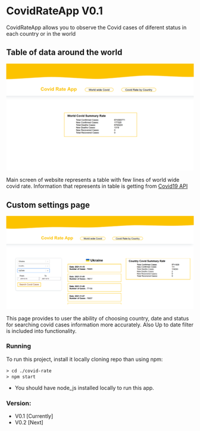 # CovidRateApp V0.1
CovidRateApp allows you to observe the Covid cases of diferent status in each country or in the world

## Table of data around the world 
![Main web-site screen](./ReadmePhotos/WorldPage.png)

Main screen of website represents a table with few lines of world wide covid rate. 
Information that represents in table is getting from [Covid19 API](https://covid19api.com/) 

## Custom settings page
![Covid Rate page with custom settings](./ReadmePhotos/CovidRatePhoto.png)

This page provides to user the ability of choosing country, date and status for searching covid cases information more accurately.
Also Up to date filter is included into functionality.

### Running  

To run this project, install it locally cloning repo than  using npm:
```
> cd ./covid-rate
> npm start
```

* You should have node_js installed locally to run this app.

### Version:
* V0.1 [Currently]
* V0.2 [Next]
